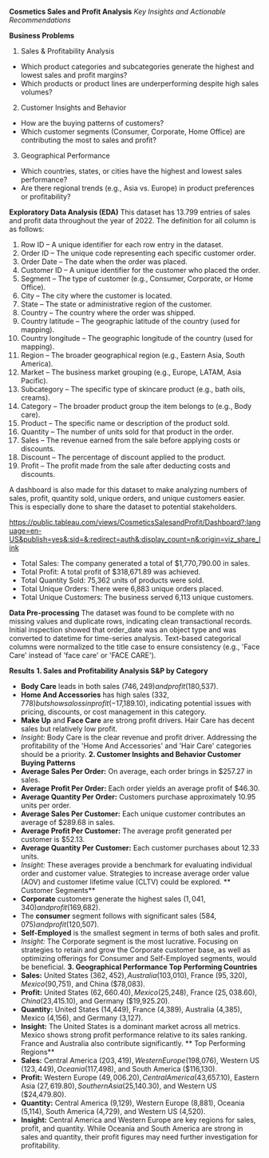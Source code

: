 **Cosmetics Sales and Profit Analysis**
_Key Insights and Actionable Recommendations_

**Business Problems**
1. Sales & Profitability Analysis
- Which product categories and subcategories generate the highest and lowest sales and profit margins?
- Which products or product lines are underperforming despite high sales volumes?
2. Customer Insights and Behavior
- How are the buying patterns of customers?
- Which customer segments (Consumer, Corporate, Home Office) are contributing the most to sales and profit?
3. Geographical Performance
- Which countries, states, or cities have the highest and lowest sales performance?
- Are there regional trends (e.g., Asia vs. Europe) in product preferences or profitability?

**Exploratory Data Analysis (EDA)**
This dataset has 13.799 entries of sales and profit data throughout the year of 2022. The definition for all column is as follows:
1. Row ID – A unique identifier for each row entry in the dataset.
2. Order ID – The unique code representing each specific customer order.
3. Order Date – The date when the order was placed.
4. Customer ID – A unique identifier for the customer who placed the order.
5. Segment – The type of customer (e.g., Consumer, Corporate, or Home Office).
6. City – The city where the customer is located.
7. State – The state or administrative region of the customer.
8. Country – The country where the order was shipped.
9. Country latitude – The geographic latitude of the country (used for mapping).
10. Country longitude – The geographic longitude of the country (used for mapping).
11. Region – The broader geographical region (e.g., Eastern Asia, South America).
12. Market – The business market grouping (e.g., Europe, LATAM, Asia Pacific).
13. Subcategory – The specific type of skincare product (e.g., bath oils, creams).
14. Category – The broader product group the item belongs to (e.g., Body care).
15. Product – The specific name or description of the product sold.
16. Quantity – The number of units sold for that product in the order.
17. Sales – The revenue earned from the sale before applying costs or discounts.
18. Discount – The percentage of discount applied to the product.
19. Profit – The profit made from the sale after deducting costs and discounts.

A dashboard is also made for this dataset to make analyzing numbers of sales, profit, quantity sold, unique orders, and unique customers easier. This is especially done to share the dataset to potential stakeholders.

https://public.tableau.com/views/CosmeticsSalesandProfit/Dashboard?:language=en-US&publish=yes&:sid=&:redirect=auth&:display_count=n&:origin=viz_share_link

- Total Sales: The company generated a total of $1,770,790.00 in sales.
- Total Profit: A total profit of $318,671.89 was achieved.
- Total Quantity Sold: 75,362 units of products were sold.
- Total Unique Orders: There were 6,883 unique orders placed.
- Total Unique Customers: The business served 6,113 unique customers.

**Data Pre-processing**
The dataset was found to be complete with no missing values and duplicate rows, indicating clean transactional records. Initial inspection showed that order_date was an object type and was converted to datetime for time-series analysis. Text-based categorical columns were normalized to the title case to ensure consistency (e.g., 'Face Care' instead of 'face care' or 'FACE CARE').

**Results**
**1. Sales and Profitability Analysis
	S&P by Category**
- **Body Care** leads in both sales ($746,249) and profit ($180,537).
- **Home And Accessories** has high sales ($332,778) but shows a loss in profit (-$17,189.10), indicating potential issues with pricing, discounts, or cost management in this category.
- **Make Up** and **Face Care** are strong profit drivers. Hair Care has decent sales but relatively low profit.
- _Insight:_ Body Care is the clear revenue and profit driver. Addressing the profitability of the 'Home And Accessories' and 'Hair Care' categories should be a priority.
**2. Customer Insights and Behavior
	Customer Buying Patterns**
- **Average Sales Per Order:** On average, each order brings in $257.27 in sales.
- **Average Profit Per Order:** Each order yields an average profit of $46.30.
- **Average Quantity Per Order:** Customers purchase approximately 10.95 units per order.
- **Average Sales Per Customer:** Each unique customer contributes an average of $289.68 in sales.
- **Average Profit Per Customer:** The average profit generated per customer is $52.13.
- **Average Quantity Per Customer:** Each customer purchases about 12.33 units.
- _Insight:_ These averages provide a benchmark for evaluating individual order and customer value. Strategies to increase average order value (AOV) and customer lifetime value (CLTV) could be explored.
**	Customer Segments**
- **Corporate** customers generate the highest sales ($1,041,340) and profit ($169,682).
- The **consumer** segment follows with significant sales ($584,075) and profit ($120,507).
- **Self-Employed** is the smallest segment in terms of both sales and profit.
- _Insight:_ The Corporate segment is the most lucrative. Focusing on strategies to retain and grow the Corporate customer base, as well as optimizing offerings for Consumer and Self-Employed segments, would be beneficial.
**3. Geographical Performance
	Top Performing Countries**
- **Sales:** United States ($362,452), Australia ($103,010), France ($95,320), Mexico ($90,751), and China ($78,083).
- **Profit:** United States ($62,660.40), Mexico ($25,248), France ($25,038.60), China ($23,415.10), and Germany ($19,925.20).
- **Quantity:** United States (14,449), France (4,389), Australia (4,385), Mexico (4,156), and Germany (3,127).
- **Insight:** The United States is a dominant market across all metrics. Mexico shows strong profit performance relative to its sales ranking. France and Australia also contribute significantly.
**	Top Performing Regions**
- **Sales:** Central America ($203,419), Western Europe ($198,076), Western US ($123,449), Oceania ($117,498), and South America ($116,130).
- **Profit:** Western Europe ($49,006.20), Central America ($43,657.10), Eastern Asia ($27,619.80), Southern Asia ($25,140.30), and Western US ($24,479.80).
- **Quantity:** Central America (9,129), Western Europe (8,881), Oceania (5,114), South America (4,729), and Western US (4,520).
- **Insight:** Central America and Western Europe are key regions for sales, profit, and quantity. While Oceania and South America are strong in sales and quantity, their profit figures may need further investigation for profitability.
